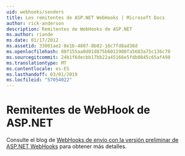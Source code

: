 ```yaml
---
uid: webhooks/senders
title: Los remitentes de ASP.NET WebHooks | Microsoft Docs
author: rick-anderson
description: Remitentes de WebHooks de ASP.NET
ms.author: riande
ms.date: 01/17/2012
ms.assetid: 33001ae2-8e1b-4807-8b02-16c7fd8ad38d
ms.openlocfilehash: 08f155aa0d01d875b6011908fa5683a75c136c70
ms.sourcegitcommit: 24b1f6decbb17bb22a45166e5fdb0845c65af498
ms.translationtype: MT
ms.contentlocale: es-ES
ms.lasthandoff: 03/01/2019
ms.locfileid: "57054022"
---
```

# <a name="aspnet-webhook-senders"></a>Remitentes de WebHook de ASP.NET

Consulte el blog de [WebHooks de envío con la versión preliminar de ASP.NET WebHooks](http://blogs.msdn.com/b/webdev/archive/2015/09/15/sending-webhooks-with-asp-net-webhooks-preview.aspx) para obtener más detalles.
